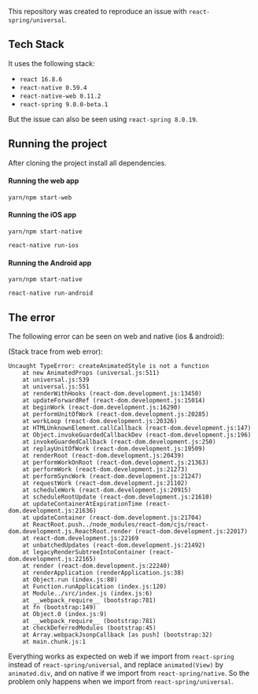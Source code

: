 This repository was created to reproduce an issue with `react-spring/universal`.

## Tech Stack

It uses the following stack:

- `react 16.8.6`
- `react-native 0.59.4`
- `react-native-web 0.11.2`
- `react-spring 9.0.0-beta.1`

But the issue can also be seen using `react-spring 8.0.19`.

## Running the project

After cloning the project install all dependencies.

#### Running the web app

`yarn/npm start-web`

#### Running the iOS app

`yarn/npm start-native`

`react-native run-ios`

#### Running the Android app

`yarn/npm start-native`

`react-native run-android`

## The error

The following error can be seen on web and native (ios & android):

(Stack trace from web error):

```
Uncaught TypeError: createAnimatedStyle is not a function
    at new AnimatedProps (universal.js:511)
    at universal.js:539
    at universal.js:551
    at renderWithHooks (react-dom.development.js:13450)
    at updateForwardRef (react-dom.development.js:15014)
    at beginWork (react-dom.development.js:16290)
    at performUnitOfWork (react-dom.development.js:20285)
    at workLoop (react-dom.development.js:20326)
    at HTMLUnknownElement.callCallback (react-dom.development.js:147)
    at Object.invokeGuardedCallbackDev (react-dom.development.js:196)
    at invokeGuardedCallback (react-dom.development.js:250)
    at replayUnitOfWork (react-dom.development.js:19509)
    at renderRoot (react-dom.development.js:20439)
    at performWorkOnRoot (react-dom.development.js:21363)
    at performWork (react-dom.development.js:21273)
    at performSyncWork (react-dom.development.js:21247)
    at requestWork (react-dom.development.js:21102)
    at scheduleWork (react-dom.development.js:20915)
    at scheduleRootUpdate (react-dom.development.js:21610)
    at updateContainerAtExpirationTime (react-dom.development.js:21636)
    at updateContainer (react-dom.development.js:21704)
    at ReactRoot.push../node_modules/react-dom/cjs/react-dom.development.js.ReactRoot.render (react-dom.development.js:22017)
    at react-dom.development.js:22169
    at unbatchedUpdates (react-dom.development.js:21492)
    at legacyRenderSubtreeIntoContainer (react-dom.development.js:22165)
    at render (react-dom.development.js:22240)
    at renderApplication (renderApplication.js:38)
    at Object.run (index.js:80)
    at Function.runApplication (index.js:120)
    at Module../src/index.js (index.js:6)
    at __webpack_require__ (bootstrap:781)
    at fn (bootstrap:149)
    at Object.0 (index.js:9)
    at __webpack_require__ (bootstrap:781)
    at checkDeferredModules (bootstrap:45)
    at Array.webpackJsonpCallback [as push] (bootstrap:32)
    at main.chunk.js:1
```

Everything works as expected on web if we import from `react-spring` instead of `react-spring/universal`, and replace `animated(View)` by `animated.div`, and on native if we import from `react-spring/native`. So the problem only happens when we import from `react-spring/universal`.
